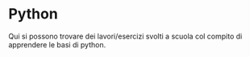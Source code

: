 # Python

Qui si possono trovare dei lavori/esercizi svolti a scuola col compito di apprendere le basi di python.
